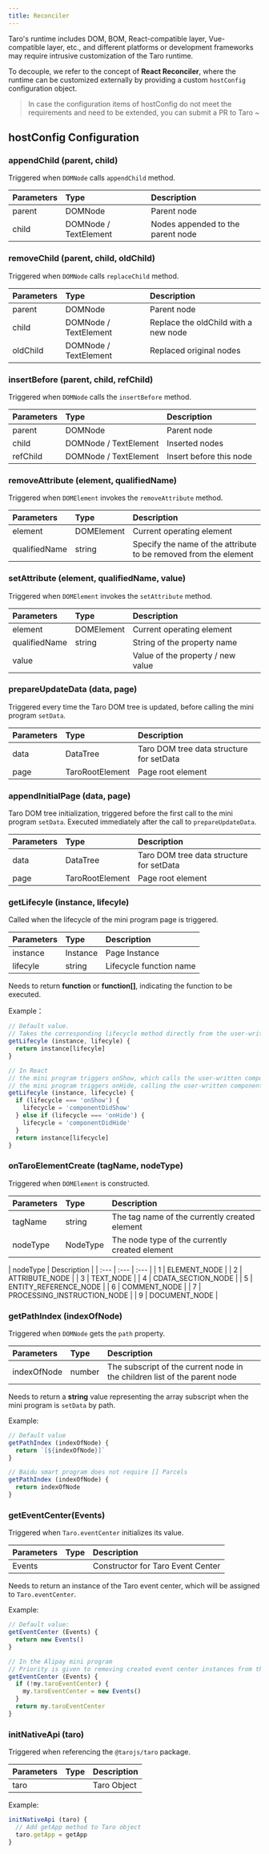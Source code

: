 ```yaml
---
title: Reconciler
---
```


Taro's runtime includes DOM, BOM, React-compatible layer, Vue-compatible layer, etc., and different platforms or development frameworks may require intrusive customization of the Taro runtime.

To decouple, we refer to the concept of **React Reconciler**, where the runtime can be customized externally by providing a custom `hostConfig` configuration object.

> In case the configuration items of hostConfig do not meet the requirements and need to be extended, you can submit a PR to Taro ~

## hostConfig Configuration

### appendChild (parent, child)

Triggered when `DOMNode` calls `appendChild` method.

| Parameters | Type | Description |
| :--- | :--- | :--- |
| parent | DOMNode | Parent node |
| child | DOMNode / TextElement | Nodes appended to the parent node |

### removeChild (parent, child, oldChild)

Triggered when `DOMNode` calls `replaceChild` method.

| Parameters | Type | Description |
| :--- | :--- | :--- |
| parent | DOMNode | Parent node |
| child | DOMNode / TextElement | Replace the oldChild with a new node |
| oldChild | DOMNode / TextElement | Replaced original nodes |

### insertBefore (parent, child, refChild)

Triggered when `DOMNode` calls the `insertBefore` method.

| Parameters | Type | Description |
| :--- | :--- | :--- |
| parent | DOMNode | Parent node |
| child | DOMNode / TextElement | Inserted nodes |
| refChild | DOMNode / TextElement | Insert before this node |

### removeAttribute (element, qualifiedName)

Triggered when `DOMElement` invokes the `removeAttribute` method.

| Parameters | Type | Description |
| :--- | :--- | :--- |
| element | DOMElement | Current operating element  |
| qualifiedName | string | Specify the name of the attribute to be removed from the element |

### setAttribute (element, qualifiedName, value)

Triggered when `DOMElement` invokes the `setAttribute` method.

| Parameters | Type | Description |
| :--- | :--- | :--- |
| element | DOMElement | Current operating element |
| qualifiedName | string | String of the property name |
| value |  | Value of the property / new value |

### prepareUpdateData (data, page)

Triggered every time the Taro DOM tree is updated, before calling the  mini program `setData`.

| Parameters | Type | Description |
| :--- | :--- | :--- |
| data | DataTree | Taro DOM tree data structure for setData |
| page | TaroRootElement | Page root element |

### appendInitialPage (data, page)

Taro DOM tree initialization, triggered before the first call to the mini program `setData`. Executed immediately after the call to `prepareUpdateData`.

| Parameters | Type | Description |
| :--- | :--- | :--- |
| data | DataTree | Taro DOM tree data structure for setData |
| page | TaroRootElement | Page root element |

### getLifecyle (instance, lifecyle)

Called when the lifecycle of the mini program page is triggered.

| Parameters | Type | Description |
| :--- | :--- | :--- |
| instance | Instance | Page Instance |
| lifecyle | string | Lifecycle function name |

Needs to return **function** or **function[]**, indicating the function to be executed.

Example：

```js
// Default value.
// Takes the corresponding lifecycle method directly from the user-written page instance
getLifecyle (instance, lifecyle) {
  return instance[lifecyle]
}

// In React
// the mini program triggers onShow, which calls the user-written componentDidShow
// the mini program triggers onHide, calling the user-written componentDidHide
getLifecyle (instance, lifecycle) {
  if (lifecycle === 'onShow') {
    lifecycle = 'componentDidShow'
  } else if (lifecycle === 'onHide') {
    lifecycle = 'componentDidHide'
  }
  return instance[lifecycle]
}
```

### onTaroElementCreate (tagName, nodeType)

Triggered when `DOMElement` is constructed.

| Parameters | Type | Description |
| :--- | :--- | :--- |
| tagName | string | The tag name of the currently created element |
| nodeType | NodeType | The node type of the currently created element |

| nodeType | Description |
| :--- | :--- | :--- |
| 1 | ELEMENT_NODE |
| 2 | ATTRIBUTE_NODE |
| 3 | TEXT_NODE |
| 4 | CDATA_SECTION_NODE |
| 5 | ENTITY_REFERENCE_NODE |
| 6 | COMMENT_NODE |
| 7 | PROCESSING_INSTRUCTION_NODE |
| 9 | DOCUMENT_NODE |

### getPathIndex (indexOfNode)

Triggered when `DOMNode` gets the `path` property.

| Parameters | Type | Description |
| :--- | :--- | :--- |
| indexOfNode | number | The subscript of the current node in the children list of the parent node |

Needs to return a **string** value representing the array subscript when the mini program is `setData` by path.

Example:

```js
// Default value
getPathIndex (indexOfNode) {
  return `[${indexOfNode}]`
}

// Baidu smart program does not require [] Parcels
getPathIndex (indexOfNode) {
  return indexOfNode
}
```

### getEventCenter(Events)

Triggered when `Taro.eventCenter` initializes its value.

| Parameters | Type | Description |
| :--- | :--- | :--- |
| Events |  | Constructor for Taro Event Center |

Needs to return an instance of the Taro event center, which will be assigned to `Taro.eventCenter`.

Example:

```js
// Default value:
getEventCenter (Events) {
  return new Events()
}

// In the Alipay mini program
// Priority is given to removing created event center instances from the mini program global object my to avoid problems when subpackaging.
getEventCenter (Events) {
  if (!my.taroEventCenter) {
    my.taroEventCenter = new Events()
  }
  return my.taroEventCenter
}
```

### initNativeApi (taro)

Triggered when referencing the `@tarojs/taro` package.

| Parameters | Type | Description |
| :--- | :--- | :--- |
| taro |  | Taro Object |

Example:

```js
initNativeApi (taro) {
  // Add getApp method to Taro object
  taro.getApp = getApp
}
```
